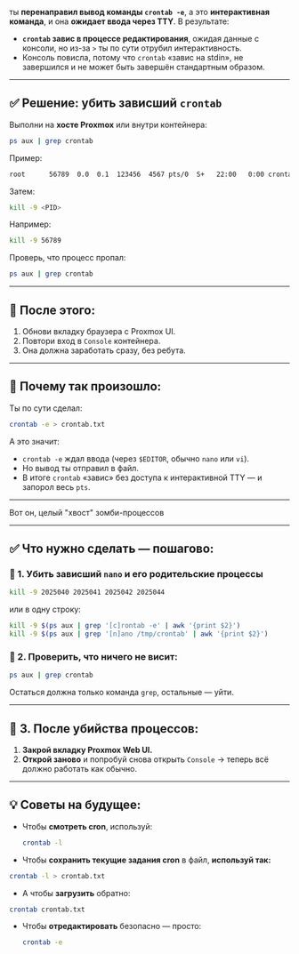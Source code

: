 ты **перенаправил вывод команды `crontab -e`**, а это **интерактивная команда**, и она **ожидает ввода через TTY**. В результате:

* **`crontab` завис в процессе редактирования**, ожидая данные с консоли, но из-за `>` ты по сути отрубил интерактивность.
* Консоль повисла, потому что `crontab` «завис на stdin», не завершился и не может быть завершён стандартным образом.

---

## ✅ Решение: убить зависший `crontab`

Выполни на **хосте Proxmox** или внутри контейнера:

```bash
ps aux | grep crontab
```

Пример:

```bash
root      56789  0.0  0.1  123456  4567 pts/0  S+   22:00   0:00 crontab -e
```

Затем:

```bash
kill -9 <PID>
```

Например:

```bash
kill -9 56789
```

Проверь, что процесс пропал:

```bash
ps aux | grep crontab
```

---

## 🔁 После этого:

1. Обнови вкладку браузера с Proxmox UI.
2. Повтори вход в `Console` контейнера.
3. Она должна заработать сразу, без ребута.

---

## 🎯 Почему так произошло:

Ты по сути сделал:

```bash
crontab -e > crontab.txt
```

А это значит:

* `crontab -e` ждал ввода (через `$EDITOR`, обычно `nano` или `vi`).
* Но вывод ты отправил в файл.
* В итоге `crontab` «завис» без доступа к интерактивной TTY — и запорол весь `pts`.

---

Вот он, целый "хвост" зомби-процессов 

---

## ✅ Что нужно сделать — пошагово:

### 🔹 1. Убить зависший `nano` и его родительские процессы

```bash
kill -9 2025040 2025041 2025042 2025044
```

или в одну строку:

```bash
kill -9 $(ps aux | grep '[c]rontab -e' | awk '{print $2}')
kill -9 $(ps aux | grep '[n]ano /tmp/crontab' | awk '{print $2}')
```

### 🔹 2. Проверить, что ничего не висит:

```bash
ps aux | grep crontab
```

Остаться должна только команда `grep`, остальные — уйти.

---

## 🔁 3. После убийства процессов:

1. **Закрой вкладку Proxmox Web UI.**
2. **Открой заново** и попробуй снова открыть `Console` → теперь всё должно работать как обычно.

---

## 💡 Советы на будущее:

* Чтобы **смотреть cron**, используй:

  ```bash
  crontab -l
  ```

* Чтобы **сохранить текущие задания cron** в файл, **используй так:**

```bash
crontab -l > crontab.txt
```

* А чтобы **загрузить** обратно:

```bash
crontab crontab.txt
```

* Чтобы **отредактировать** безопасно — просто:

  ```bash
  crontab -e
  ```



